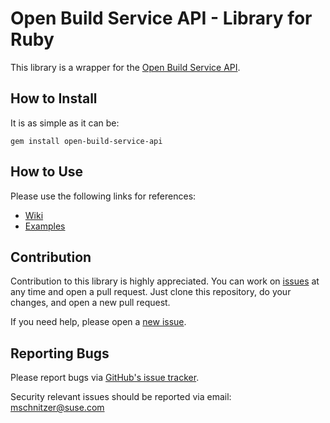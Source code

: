 # Open Build Service API - Library for Ruby

This library is a wrapper for the [Open Build Service API](https://github.com/openSUSE/open-build-service).

## How to Install

It is as simple as it can be:
```
gem install open-build-service-api
```

## How to Use

Please use the following links for references:

- [Wiki](https://github.com/mschnitzer/open-build-service-api/wiki)
- [Examples](https://github.com/mschnitzer/open-build-service-api/tree/master/examples)

## Contribution

Contribution to this library is highly appreciated. You can work on [issues](https://github.com/mschnitzer/open-build-service-api/issues) at any time and open a pull request. Just clone this repository, do your changes, and open a new pull request.

If you need help, please open a [new issue](https://github.com/mschnitzer/open-build-service-api/issues/new).

## Reporting Bugs

Please report bugs via [GitHub's issue tracker](https://github.com/mschnitzer/open-build-service-api/issues).

Security relevant issues should be reported via email: mschnitzer@suse.com
